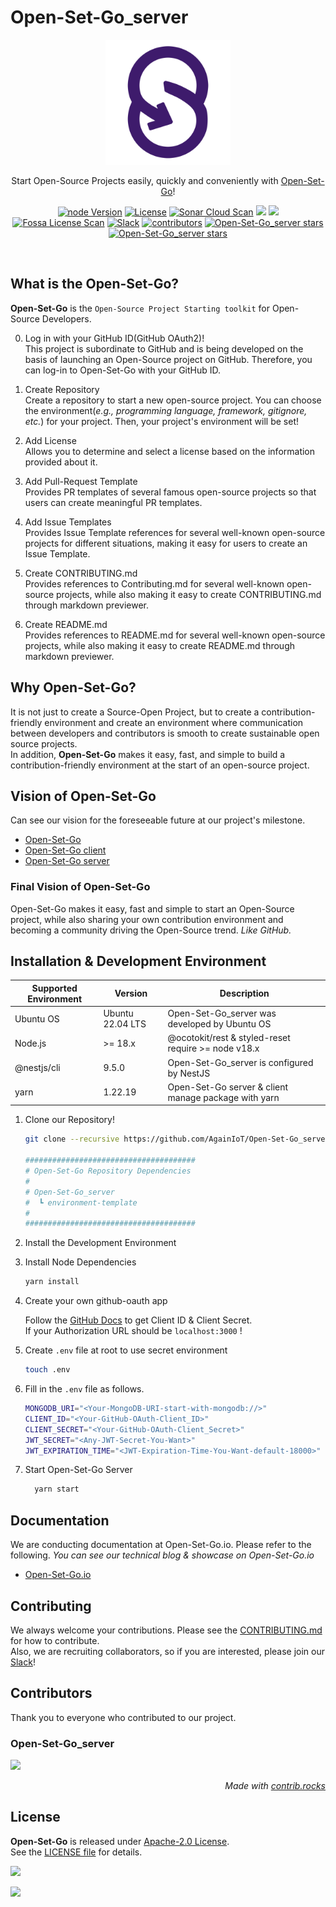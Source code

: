 # Open-Set-Go_server

<p align="center">
<a href="https://open-set-go.netlify.app/" target="blank"><img src="https://github.com/AgainIoT/Open-Set-Go/raw/main/.github/images/Open-Set-Go.png" width="200" alt="Open-Set-Go Logo" /></a>
</p>

<p align="center">
  Start Open-Source Projects easily, quickly and conveniently with <a href="https://open-set-go.netlify.app/" target="blank">Open-Set-Go</a>!
</p>

<p align="center">
  <a href="https://github/AgainIoT/Open-Set-Go_server"><img src="https://img.shields.io/node/v-lts/%40octokit%2Frest" alt="node Version" /></a>
  <a href="/LICENSE"><img src="https://img.shields.io/github/license/AgainIoT/Open-Set-Go_server" alt="License" /></a>
  <a href="https://sonarcloud.io/summary/new_code?id=AgainIoT_Open-Set-Go_server" target="_blank"><img src="https://sonarcloud.io/api/project_badges/measure?project=AgainIoT_Open-Set-Go_server&metric=alert_status" alt="Sonar Cloud Scan" /></a>
  <a href="https://sonarcloud.io/summary/new_code?id=AgainIoT_Open-Set-Go_server"><img src="https://sonarcloud.io/api/project_badges/measure?project=AgainIoT_Open-Set-Go_server&metric=sqale_rating"></a>
  <a href="https://sonarcloud.io/summary/new_code?id=AgainIoT_Open-Set-Go_server"><img src="https://sonarcloud.io/api/project_badges/measure?project=AgainIoT_Open-Set-Go_server&metric=reliability_rating"></a>
  <a href="https://app.fossa.com/projects/git%2Bgithub.com%2FAgainIoT%2FOpen-Set-Go_server?ref=badge_shield" target="_blank"><img src="https://app.fossa.com/api/projects/git%2Bgithub.com%2FAgainIoT%2FOpen-Set-Go_server.svg?type=shield&issueType=license" alt="Fossa License Scan" /></a>
  <a href="https://join.slack.com/t/open-set-go/shared_invite/zt-21jwlzs9g-qrajfUblcCtmCqAy0Xxj8w" target="_blank"><img src="https://img.shields.io/badge/Slack-online-brightgreen.svg" alt="Slack"/></a>
  <a href="https://github.com/AgainIoT/Open-Set-Go_server/graphs/contributors" target="_blank"><img src="https://img.shields.io/github/contributors-anon/AgainIoT/Open-Set-Go_server" alt="contributors" /></a>
  <a href="https://github/AgainIoT/Open-Set-Go_server"><img src="https://img.shields.io/github/last-commit/AgainIoT/Open-Set-Go_server" alt="Open-Set-Go_server stars" /></a>
  <a href="https://github/AgainIoT/Open-Set-Go_server"><img src="https://img.shields.io/github/stars/AgainIoT/Open-Set-Go_server" alt="Open-Set-Go_server stars" /></a>
  
</p>

<br>

## What is the **Open-Set-Go**?

**Open-Set-Go** is the `Open-Source Project Starting toolkit` for Open-Source Developers.

0. Log in with your GitHub ID(GitHub OAuth2)! <br>
   This project is subordinate to GitHub and is being developed on the basis of launching an Open-Source project on GitHub. Therefore, you can log-in to Open-Set-Go with your GitHub ID.

1. Create Repository <br>
   Create a repository to start a new open-source project. You can choose the environment(_e.g., programming language, framework, gitignore, etc._) for your project. Then, your project's environment will be set!

2. Add License <br>
   Allows you to determine and select a license based on the information provided about it.

3. Add Pull-Request Template <br>
   Provides PR templates of several famous open-source projects so that users can create meaningful PR templates.

4. Add Issue Templates <br>
   Provides Issue Template references for several well-known open-source projects for different situations, making it easy for users to create an Issue Template.

5. Create CONTRIBUTING.md <br>
   Provides references to Contributing.md for several well-known open-source projects, while also making it easy to create CONTRIBUTING.md through markdown previewer.

6. Create README.md <br>
   Provides references to README.md for several well-known open-source projects, while also making it easy to create README.md through markdown previewer.

## Why **Open-Set-Go**?

It is not just to create a Source-Open Project, but to create a contribution-friendly environment and create an environment where communication between developers and contributors is smooth to create sustainable open source projects. <br>
In addition, **Open-Set-Go** makes it easy, fast, and simple to build a contribution-friendly environment at the start of an open-source project.

## Vision of **Open-Set-Go**

Can see our vision for the foreseeable future at our project's milestone. <br>

- <a href="https://github.com/AgainIoT/Open-Set-Go/milestones">Open-Set-Go</a>
- <a href="https://github.com/AgainIoT/Open-Set-Go_client/milestones">Open-Set-Go client</a>
- <a href="https://github.com/AgainIoT/Open-Set-Go_server/milestones">Open-Set-Go server</a>

### Final Vision of Open-Set-Go

Open-Set-Go makes it easy, fast and simple to start an Open-Source project, while also sharing your own contribution environment and becoming a community driving the Open-Source trend. _Like GitHub._

## Installation & Development Environment

| Supported Environment | Version          | Description                                          |
| --------------------- | ---------------- | ---------------------------------------------------- |
| Ubuntu OS             | Ubuntu 22.04 LTS | Open-Set-Go_server was developed by Ubuntu OS        |
| Node.js               | >= 18.x          | @ocotokit/rest & styled-reset require >= node v18.x  |
| @nestjs/cli           | 9.5.0            | Open-Set-Go_server is configured by NestJS           |
| yarn                  | 1.22.19          | Open-Set-Go server & client manage package with yarn |


1. Clone our Repository!
    ```bash
    git clone --recursive https://github.com/AgainIoT/Open-Set-Go_server.git

    ######################################
    # Open-Set-Go Repository Dependencies
    #
    # Open-Set-Go_server
    #  ┗ environment-template
    #
    ######################################
    ```

2. Install the Development Environment

3. Install Node Dependencies
    ```bash
    yarn install
    ```
4. Create your own github-oauth app

    Follow the [GitHub Docs](https://docs.github.com/ko/apps/oauth-apps/building-oauth-apps/creating-an-oauth-app) to get Client ID & Client Secret.<br>
    If your Authorization URL should be `localhost:3000` !

5. Create `.env` file at root to use secret environment
    ```bash
    touch .env
    ```

6. Fill in the `.env` file as follows.
    ```bash
    MONGODB_URI="<Your-MongoDB-URI-start-with-mongodb://>"
    CLIENT_ID="<Your-GitHub-OAuth-Client_ID>"
    CLIENT_SECRET="<Your-GitHub-OAuth-Client_Secret>"
    JWT_SECRET="<Any-JWT-Secret-You-Want>"
    JWT_EXPIRATION_TIME="<JWT-Expiration-Time-You-Want-default-18000>"
    ```

7. Start Open-Set-Go Server
    ```bash
      yarn start
    ```

## Documentation

We are conducting documentation at Open-Set-Go.io. Please refer to the following. _You can see our technical blog & showcase on Open-Set-Go.io_

- <a href="https://open-set-go.netlify.app/">Open-Set-Go.io</a>

## Contributing

We always welcome your contributions. Please see the <a href="./CONTRIBUTING.md">CONTRIBUTING.md</a> for how to contribute. <br>
Also, we are recruiting collaborators, so if you are interested, please join our [Slack](https://join.slack.com/t/open-set-go/shared_invite/zt-21jwlzs9g-qrajfUblcCtmCqAy0Xxj8w)!

## Contributors

Thank you to everyone who contributed to our project.


### Open-Set-Go_server

<a href="https://github.com/AgainIoT/Open-Set-Go_server/graphs/contributors">
  <img src="https://contrib.rocks/image?repo=AgainIoT/Open-Set-Go_server"/>
</a>

_<div align=right>Made with <a href="https://contrib.rocks">contrib.rocks</a></div>_

## License

**Open-Set-Go** is released under <a href="https://www.apache.org/licenses/LICENSE-2.0">Apache-2.0 License</a>.<br>
See the <a href="./LICENSE">LICENSE file</a> for details. <br>

<a href="https://app.fossa.com/projects/git%2Bgithub.com%2FAgainIoT%2FOpen-Set-Go_server?utm_source=share_link"><img src="https://app.fossa.com/api/projects/git%2Bgithub.com%2FAgainIoT%2FOpen-Set-Go_server.svg?type=large"></a>

<a href="https://sonarcloud.io/summary/new_code?id=AgainIoT_Open-Set-Go_server"><img src="https://sonarcloud.io/images/project_badges/sonarcloud-white.svg"></a>
